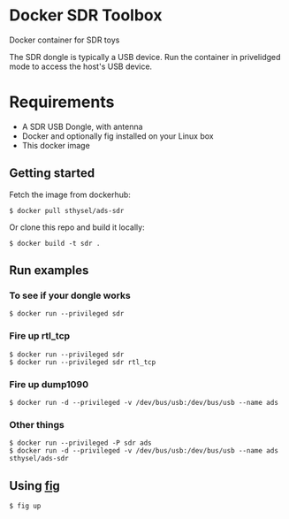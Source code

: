 # Docker SDR Toolbox
Docker container for SDR toys

The SDR dongle is typically a USB device. Run the container in privelidged mode to access the host's USB device. 

# Requirements
- A SDR USB Dongle, with antenna
- Docker and optionally fig installed on your Linux box
- This docker image

## Getting started

Fetch the image from dockerhub:
```
$ docker pull sthysel/ads-sdr
```

Or clone this repo and build it locally:

```
$ docker build -t sdr .
```

## Run examples

### To see if your dongle works

```
$ docker run --privileged sdr
```

### Fire up rtl_tcp

```
$ docker run --privileged sdr
$ docker run --privileged sdr rtl_tcp
```

### Fire up dump1090

```
$ docker run -d --privileged -v /dev/bus/usb:/dev/bus/usb --name ads 
```

### Other things
```
$ docker run --privileged -P sdr ads
$ docker run -d --privileged -v /dev/bus/usb:/dev/bus/usb --name ads sthysel/ads-sdr
```


## Using [fig](http://www.fig.sh/yml.html)

``` bash
$ fig up
```

